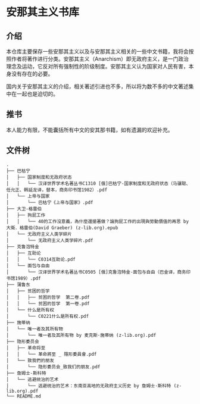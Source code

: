 # 安那其主义书库

## 介绍

本仓库主要保存一些安那其主义以及与安那其主义相关的一些中文书籍，我将会按照作者将著作进行分类。安那其主义（Anarchism）即无政府主义，是一门政治理念及运动，它反对所有强制性的阶级制度。安那其主义认为国家对人民有害，本身没有存在的必要。

国内关于安那其主义的介绍，相关著述引进也不多，所以将为数不多的中文著述集中在一起也是迫切的。

## 推书

本人能力有限，不能囊括所有中文的安其那书籍，如有遗漏的欢迎补充。

## 文件树

```
.
├── 巴枯宁
│   ├── 国家制度和无政府状态
│   │   └── 汉译世界学术名著丛书C1310 [俄]巴枯宁-国家制度和无政府状态（马骧聪、任允正、韩延龙译，替本，商务印书馆1982）.pdf
│   └── 上帝与国家
│       └── 巴枯宁《上帝与国家》.pdf
├── 大卫-格雷伯
│   ├── 狗屁工作
│   │   └── 40的工作沒意義，為什麼還搶著做？論狗屁工作的出現與勞動價值的再思 by 大衛．格雷伯(David Graeber) (z-lib.org).epub
│   └── 无政府主义人类学碎片
│       └── 无政府主义人类学碎片.pdf
├── 克鲁泡特金
│   ├── 互助论
│   │   └── C0314互助论.pdf
│   └── 面包与自由
│       └── 汉译世界学术名著丛书C0505 [俄]克鲁泡特金-面包与自由（巴金译，商务印书馆1989）.pdf
├── 蒲鲁东
│   ├── 贫困的哲学
│   │   ├── 贫困的哲学  第二卷.pdf
│   │   └── 贫困的哲学  第一卷.pdf
│   └── 什么是所有权
│       └── C0221什么是所有权.pdf
├── 施蒂纳
│   └── 唯一者及其所有物
│       └── 唯一者及其所有物 by 麦克斯·施蒂纳 (z-lib.org).pdf
├── 隐形委员会
│   ├── 革命将至
│   │   └── 革命將至 _ 隱形委員會.pdf
│   └── 致我們的朋友
│       └── 隐形委员会_致我们的朋友.pdf
├── 詹姆士-斯科特
│   └── 逃避统治的艺术
│       └── 逃避统治的艺术：东南亚高地的无政府主义历史 by 詹姆士·斯科特 (z-lib.org).pdf
└── README.md
```
